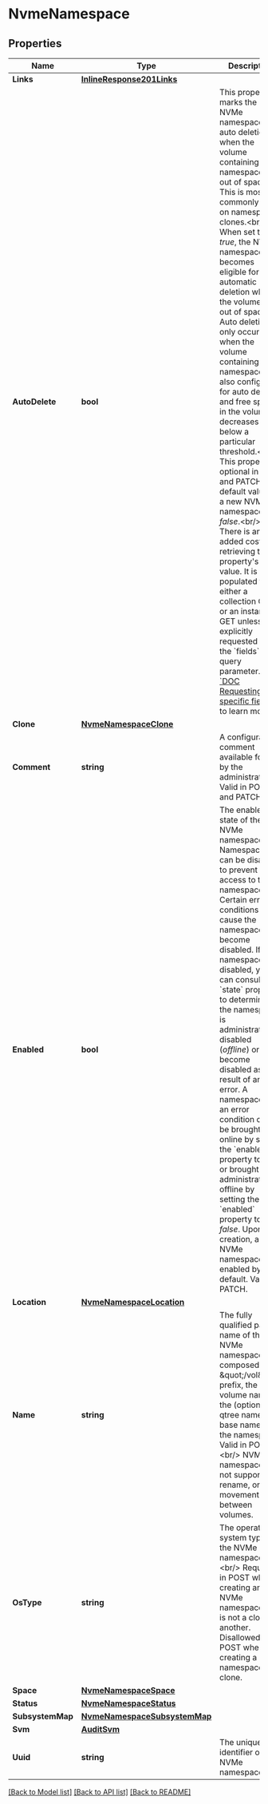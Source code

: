 # NvmeNamespace

## Properties

Name | Type | Description | Notes
------------ | ------------- | ------------- | -------------
**Links** | [**InlineResponse201Links**](inline_response_201__links.md) |  | [optional] 
**AutoDelete** | **bool** | This property marks the NVMe namespace for auto deletion when the volume containing the namespace runs out of space. This is most commonly set on namespace clones.&lt;br/&gt; When set to _true_, the NVMe namespace becomes eligible for automatic deletion when the volume runs out of space. Auto deletion only occurs when the volume containing the namespace is also configured for auto deletion and free space in the volume decreases below a particular threshold.&lt;br/&gt; This property is optional in POST and PATCH. The default value for a new NVMe namespace is _false_.&lt;br/&gt; There is an added cost to retrieving this property&#39;s value. It is not populated for either a collection GET or an instance GET unless it is explicitly requested using the &#x60;fields&#x60; query parameter. See [&#x60;DOC Requesting specific fields&#x60;](#docs-docs-Requesting-specific-fields) to learn more.  | [optional] [default to false]
**Clone** | [**NvmeNamespaceClone**](nvme_namespace_clone.md) |  | [optional] 
**Comment** | **string** | A configurable comment available for use by the administrator. Valid in POST and PATCH.  | [optional] 
**Enabled** | **bool** | The enabled state of the NVMe namespace. Namespaces can be disabled to prevent access to the namespace. Certain error conditions also cause the namespace to become disabled. If the namespace is disabled, you can consult the &#x60;state&#x60; property to determine if the namespace is administratively disabled (_offline_) or has become disabled as a result of an error. A namespace in an error condition can be brought online by setting the &#x60;enabled&#x60; property to _true_ or brought administratively offline by setting the &#x60;enabled&#x60; property to _false_. Upon creation, an NVMe namespace is enabled by default. Valid in PATCH.  | [optional] 
**Location** | [**NvmeNamespaceLocation**](nvme_namespace_location.md) |  | [optional] 
**Name** | **string** | The fully qualified path name of the NVMe namespace composed of a \&quot;/vol\&quot; prefix, the volume name, the (optional) qtree name and base name of the namespace. Valid in POST.&lt;br/&gt; NVMe namespaces do not support rename, or movement between volumes.  | [optional] 
**OsType** | **string** | The operating system type of the NVMe namespace.&lt;br/&gt; Required in POST when creating an NVMe namespace that is not a clone of another. Disallowed in POST when creating a namespace clone.  | [optional] 
**Space** | [**NvmeNamespaceSpace**](nvme_namespace_space.md) |  | [optional] 
**Status** | [**NvmeNamespaceStatus**](nvme_namespace_status.md) |  | [optional] 
**SubsystemMap** | [**NvmeNamespaceSubsystemMap**](nvme_namespace_subsystem_map.md) |  | [optional] 
**Svm** | [**AuditSvm**](audit_svm.md) |  | [optional] 
**Uuid** | **string** | The unique identifier of the NVMe namespace.  | [optional] [readonly] 

[[Back to Model list]](../README.md#documentation-for-models) [[Back to API list]](../README.md#documentation-for-api-endpoints) [[Back to README]](../README.md)



